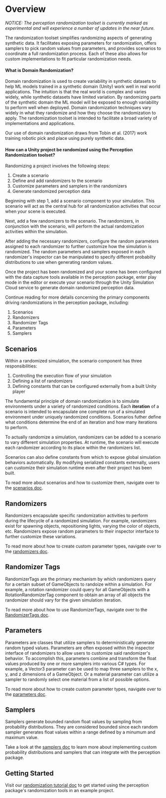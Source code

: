 # Overview

*NOTICE: The perception randomization toolset is currently marked as experimental and will experience a number of updates in the near future.*

The randomization toolset simplifies randomizing aspects of generating synthetic data. It facilitates exposing parameters for randomization, offers samplers to pick random values from parameters, and provides scenarios to coordinate a full randomization process. Each of these also allows for custom implementations to fit particular randomization needs.

#### What is Domain Randomization?

Domain randomization is used to create variability in synthetic datasets to help ML models trained in a synthetic domain (Unity) work well in real world applications. The intuition is that the real world is complex and varies widely, while synthetic datasets have limited variation. By randomizing parts of the synthetic domain the ML model will be exposed to enough variability to perform well when deployed. Domain randomization techniques vary widely in what they randomize and how they choose the randomization to apply. The randomization toolset is intended to facilitate a broad variety of implementations and applications.

Our use of domain randomization draws from Tobin et al. (2017) work training robotic pick and place using purely synthetic data.

#### How can a Unity project be randomized using the Perception Randomization toolset?

Randomizing a project involves the following steps:
1. Create a scenario
2. Define and add randomizers to the scenario
3. Customize parameters and samplers in the randomizers
4. Generate randomized perception data

Beginning with step 1, add a scenario component to your simulation. This scenario will act as the central hub for all randomization activities that occur when your scene is executed.

Next, add a few randomizers to the scenario. The randomizers, in conjunction with the scenario, will perform the actual randomization activities within the simulation.

After adding the necessary randomizers, configure the random parameters assigned to each randomizer to further customize how the simulation is randomized. The random parameters and samplers exposed in each randomizer's inspector can be manipulated to specify different probabilty distributions to use when generating random values.

Once the project has been randomized and your scene has been configured with the data capture tools available in the perception package, enter play mode in the editor or execute your scenario through the Unity Simulation Cloud service to generate domain randomized perception data.

Continue reading for more details concerning the primary components driving randomizations in the perception package, including:
1. Scenarios
2. Randomizers
3. Randomizer Tags
4. Parameters
5. Samplers


## Scenarios

Within a randomized simulation, the scenario component has three responsibilities:
1. Controlling the execution flow of your simulation
2. Defining a list of randomizers
3. Defining constants that can be configured externally from a built Unity player 

The fundamental principle of domain randomization is to simulate environments under a variety of randomized conditions. Each **iteration** of a scenario is intended to encapsulate one complete run of a simulated environment under uniquely randomized conditions. Scenarios futher define what conditions determine the end of an iteration and how many iterations to perform.

To actually randomize a simulation, randomizers can be added to a scenario to vary different simulation properties. At runtime, the scenario will execute each randomizer according to its place within the randomizers list.

Scenarios can also define constants from which to expose global simulation behaviors automatically. By modifying serialized constants externally, users can customize their simulation runtime even after their project has been built.

To read more about scenarios and how to customize them, navigate over to the [scenarios doc](Scenarios.md).


## Randomizers

Randomizers encapsulate specific randomization activities to perform during the lifecycle of a randomized simulation. For example, randomizers exist for spawning objects, repositioning lights, varying the color of objects, etc. Randomizers expose random parameters to their inspector interface to further customize these variations.

To read more about how to create custom parameter types, navigate over to the [randomizers doc](Randomizers.md).


## Randomizer Tags

RandomizerTags are the primary mechanism by which randomizers query for a certain subset of GameObjects to randoize within a simulation. For example, a rotation randomizer could query for all GameObjects with a RotationRandomizerTag component to obtain an array of all objects the randomizer should vary for the given simulation iteration.

To read more about how to use RandomizerTags, navigate over to the [RandomizerTags doc](RandomizerTags.md).


## Parameters

Parameters are classes that utilize samplers to deterministically generate random typed values. Parameters are often exposed within the inspector interface of randomizers to allow users to customize said randomizer's behavior. To accomplish this, parameters combine and transform the float values produced by one or more samplers into various C# types. For example, a Vector3 parameter can be used to map three samplers to the x, y, and z dimensions of a GameObject. Or a material parameter can utilize a sampler to randomly select one material from a list of possible options.

To read more about how to create custom parameter types, navigate over to the [parameters doc](Parameters.md).


## Samplers

Samplers generate bounded random float values by sampling from probability distributions. They are considered bounded since each random sampler generates float values within a range defined by a minumum and maximum value.

Take a look at the [samplers doc](Samplers.md) to learn more about implementing custom probability distributions and samplers that can integrate with the perception package.


## Getting Started

Visit our [randomization tutorial doc]() to get started using the perception package's randomization tools in an example project.
